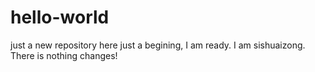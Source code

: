 # hello-world
just a new repository
here just a begining, I am ready. 
I am sishuaizong.
There is nothing changes!
